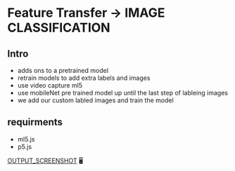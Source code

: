 # Feature Transfer -> IMAGE CLASSIFICATION
## Intro
- adds ons to a pretrained model
- retrain models to add extra labels and images
- use video capture ml5
- use mobileNet pre trained model up until the last step of lableing images
- we add our custom labled images and train the model

## requirments 
- ml5.js
- p5.js


[OUTPUT_SCREENSHOT](https://drive.google.com/file/d/1RDOd5Ijv3FL8JLXudv6du2pn-ijA9OWb/view?usp=share_link) 🖥️
